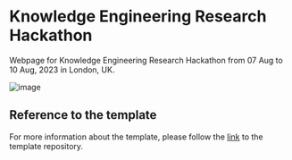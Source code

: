 # Knowledge Engineering Research Hackathon

Webpage for Knowledge Engineering Research Hackathon from 07 Aug to 10 Aug, 2023 in London, UK.

![image](https://github.com/King-s-Knowledge-Graph-Lab/knowledge-prompting-hackathon/assets/72991504/deaaf0ab-73a0-4638-bbb0-a0a1bab3a61c)


## Reference to the template

For more information about the template, please follow the [link](https://github.com/alshedivat/al-folio) to the template repository.

